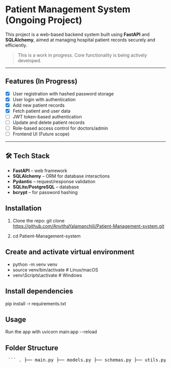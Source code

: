 #  Patient Management System (Ongoing Project)

This project is a web-based backend system built using **FastAPI** and **SQLAlchemy**, aimed at managing hospital patient records securely and efficiently.

>  This is a work in progress. Core functionality is being actively developed.

---

##  Features (In Progress)

- [x] User registration with hashed password storage
- [x] User login with authentication
- [x] Add new patient records
- [x] Fetch patient and user data
- [ ] JWT token-based authentication
- [ ] Update and delete patient records
- [ ] Role-based access control for doctors/admin
- [ ] Frontend UI (Future scope)

---

## 🛠️ Tech Stack

- **FastAPI** – web framework
- **SQLAlchemy** – ORM for database interactions
- **Pydantic** – request/response validation
- **SQLite/PostgreSQL** – database
- **bcrypt** – for password hashing

## Installation
1. Clone the repo:
git clone https://github.com/AnvithaYalamanchili/Patient-Management-system.git

2. cd Patient-Management-system

## Create and activate virtual environment
- python -m venv venv
- source venv/bin/activate  # Linux/macOS
- venv\Scripts\activate     # Windows

## Install dependencies
pip install -r requirements.txt

## Usage 
Run the app with uvicorn main:app --reload

## Folder Structure 
<pre> ``` . ├── main.py ├── models.py ├── schemas.py ├── utils.py ├── database.py ├── router/ │ ├── auth.py │ ├── patient.py │ └── user_patient.py └── README.md ``` </pre>

